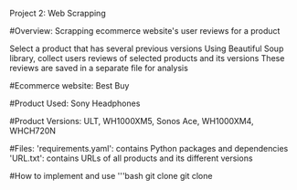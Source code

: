 Project 2: Web Scrapping

#Overview: Scrapping ecommerce website's user reviews for a product

Select a product that has several previous versions Using Beautiful Soup library, collect users reviews of selected products and its versions These reviews are saved in a separate file for analysis

#Ecommerce website: Best Buy

#Product Used: Sony Headphones

#Product Versions: ULT, WH1000XM5, Sonos Ace, WH1000XM4, WHCH720N

#Files: 'requirements.yaml': contains Python packages and dependencies 'URL.txt': contains URLs of all products and its different versions

#How to implement and use 
'''bash git clone
git clone <repository-URL>
